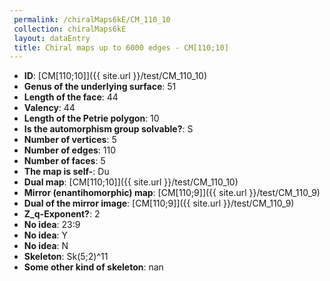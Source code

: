 ```yaml
--- 
 permalink: /chiralMaps6kE/CM_110_10 
 collection: chiralMaps6kE
 layout: dataEntry
 title: Chiral maps up to 6000 edges - CM[110;10]
---
```


- **ID**: [CM[110;10]]({{ site.url }}/test/CM_110_10)
- **Genus of the underlying surface**: 51
- **Length of the face**: 44
- **Valency**: 44
- **Length of the Petrie polygon**: 10
- **Is the automorphism group solvable?**: S
- **Number of vertices**: 5
- **Number of edges**: 110
- **Number of faces**: 5
- **The map is self-**: Du
- **Dual map**: [CM[110;10]]({{ site.url }}/test/CM_110_10)
- **Mirror (enantihomorphic) map**: [CM[110;9]]({{ site.url }}/test/CM_110_9)
- **Dual of the mirror image**: [CM[110;9]]({{ site.url }}/test/CM_110_9)
- **Z_q-Exponent?**: 2
- **No idea**:  23:9
- **No idea**: Y
- **No idea**: N
- **Skeleton**: Sk(5;2)^11
- **Some other kind of skeleton**: nan
